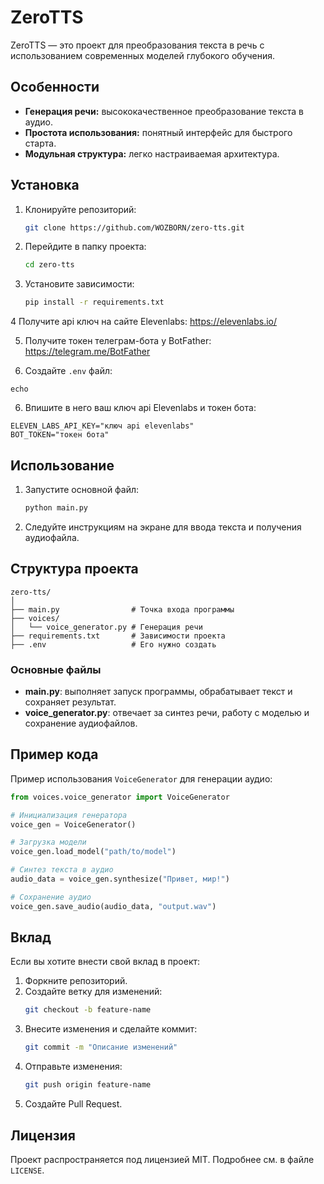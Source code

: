 # ZeroTTS

ZeroTTS — это проект для преобразования текста в речь с использованием современных моделей глубокого обучения.

## Особенности

- **Генерация речи:** высококачественное преобразование текста в аудио.
- **Простота использования:** понятный интерфейс для быстрого старта.
- **Модульная структура:** легко настраиваемая архитектура.

## Установка

1. Клонируйте репозиторий:
   ```bash
   git clone https://github.com/WOZBORN/zero-tts.git
   ```
2. Перейдите в папку проекта:
   ```bash
   cd zero-tts
   ```
3. Установите зависимости:
   ```bash
   pip install -r requirements.txt
   ```

4 Получите api ключ на сайте Elevenlabs:
https://elevenlabs.io/

5. Получите токен телеграм-бота у BotFather:
https://telegram.me/BotFather

5. Создайте `.env` файл:
```
echo 
```

6. Впишите в него ваш ключ api Elevenlabs и токен бота:
```
ELEVEN_LABS_API_KEY="ключ api elevenlabs"
BOT_TOKEN="токен бота"
```

## Использование

1. Запустите основной файл:
   ```bash
   python main.py
   ```
2. Следуйте инструкциям на экране для ввода текста и получения аудиофайла.

## Структура проекта

```plaintext
zero-tts/
│
├── main.py                # Точка входа программы
├── voices/
│   └── voice_generator.py # Генерация речи
├── requirements.txt       # Зависимости проекта
├── .env                   # Его нужно создать
```

### Основные файлы

- **main.py**: выполняет запуск программы, обрабатывает текст и сохраняет результат.
- **voice_generator.py**: отвечает за синтез речи, работу с моделью и сохранение аудиофайлов.

## Пример кода

Пример использования `VoiceGenerator` для генерации аудио:

```python
from voices.voice_generator import VoiceGenerator

# Инициализация генератора
voice_gen = VoiceGenerator()

# Загрузка модели
voice_gen.load_model("path/to/model")

# Синтез текста в аудио
audio_data = voice_gen.synthesize("Привет, мир!")

# Сохранение аудио
voice_gen.save_audio(audio_data, "output.wav")
```

## Вклад

Если вы хотите внести свой вклад в проект:

1. Форкните репозиторий.
2. Создайте ветку для изменений:
   ```bash
   git checkout -b feature-name
   ```
3. Внесите изменения и сделайте коммит:
   ```bash
   git commit -m "Описание изменений"
   ```
4. Отправьте изменения:
   ```bash
   git push origin feature-name
   ```
5. Создайте Pull Request.

## Лицензия

Проект распространяется под лицензией MIT. Подробнее см. в файле `LICENSE`.
